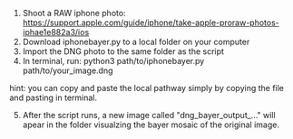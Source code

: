 1. Shoot a RAW iphone photo: https://support.apple.com/guide/iphone/take-apple-proraw-photos-iphae1e882a3/ios
2. Download iphonebayer.py to a local folder on your computer
3. Import the DNG photo to the same folder as the script
4. In terminal, run: 
python3 path/to/iphonebayer.py path/to/your_image.dng

hint: you can copy and paste the local pathway simply by copying the file and pasting in terminal.

5. After the script runs, a new image called "dng_bayer_output_..." will apear in the folder visualzing the bayer mosaic of the original image.

